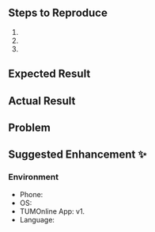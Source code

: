 ## Steps to Reproduce

1.
2.
3.

## Expected Result

## Actual Result

## Problem

## Suggested Enhancement :sparkles:

### Environment
* Phone: 
* OS: 
* TUMOnline App: v1.
* Language: 
